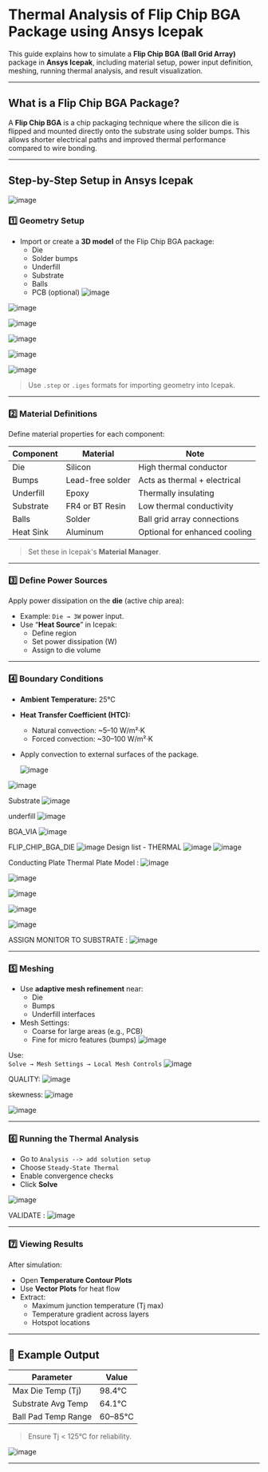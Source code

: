 #  Thermal Analysis of Flip Chip BGA Package using Ansys Icepak

This guide explains how to simulate a **Flip Chip BGA (Ball Grid Array)** package in **Ansys Icepak**, including material setup, power input definition, meshing, running thermal analysis, and result visualization.

---

##  What is a Flip Chip BGA Package?

A **Flip Chip BGA** is a chip packaging technique where the silicon die is flipped and mounted directly onto the substrate using solder bumps. This allows shorter electrical paths and improved thermal performance compared to wire bonding.

---

## Step-by-Step Setup in Ansys Icepak

![image](https://github.com/user-attachments/assets/d1f60516-628b-4741-9779-df2ab378d991)

### 1️⃣ Geometry Setup
- Import or create a **3D model** of the Flip Chip BGA package:
  - Die
  - Solder bumps
  - Underfill
  - Substrate
  - Balls
  - PCB (optional)
![image](https://github.com/user-attachments/assets/25af0f82-b3af-4393-8e1e-96e311387568)

![image](https://github.com/user-attachments/assets/941ba3e4-ab3a-48cc-b367-0e5e80ca8311)

![image](https://github.com/user-attachments/assets/168f36ea-b092-4925-9d50-de5252825b99)

![image](https://github.com/user-attachments/assets/1a44cef0-467c-418f-b510-01385f623c1b)

![image](https://github.com/user-attachments/assets/c0f8d9d5-fc24-448b-8b60-310e3b2e2d51)

![image](https://github.com/user-attachments/assets/862bbe3d-c212-4e3c-b72c-e7c7f84caca2)


> Use `.step` or `.iges` formats for importing geometry into Icepak.

---

### 2️⃣ Material Definitions
Define material properties for each component:

| Component     | Material         | Note                         |
|---------------|------------------|------------------------------|
| Die           | Silicon          | High thermal conductor       |
| Bumps         | Lead-free solder | Acts as thermal + electrical |
| Underfill     | Epoxy            | Thermally insulating         |
| Substrate     | FR4 or BT Resin  | Low thermal conductivity     |
| Balls         | Solder           |  Ball grid array connections  |
| Heat Sink     | Aluminum         |  Optional for enhanced cooling|

> Set these in Icepak's **Material Manager**.

---

### 3️⃣ Define Power Sources
Apply power dissipation on the **die** (active chip area):

- Example: `Die → 3W` power input.
- Use “**Heat Source**” in Icepak:
  - Define region
  - Set power dissipation (W)
  - Assign to die volume

---

### 4️⃣ Boundary Conditions
- **Ambient Temperature:** 25°C
- **Heat Transfer Coefficient (HTC):**  
  - Natural convection: ~5–10 W/m²·K  
  - Forced convection: ~30–100 W/m²·K  
- Apply convection to external surfaces of the package.
  
  ![image](https://github.com/user-attachments/assets/a65bfff5-cc67-4ef6-874e-dcd41aebd736)

![image](https://github.com/user-attachments/assets/3946a17f-618e-4df9-b660-d1652288b1c5)

Substrate 
![image](https://github.com/user-attachments/assets/7ce4fa21-8593-44c7-9d1d-5154dd76a194)

underfill
![image](https://github.com/user-attachments/assets/b173aa6d-bcd0-4fcd-927d-a79bcf1cc911)

 BGA_VIA
 ![image](https://github.com/user-attachments/assets/69fd6400-776d-4175-9450-07db0b5a5e34)

FLIP_CHIP_BGA_DIE
![image](https://github.com/user-attachments/assets/2aa34efb-1586-4ad1-a9c5-54ef0a2f9e8f)
Design list - THERMAL 
![image](https://github.com/user-attachments/assets/fa84595a-5681-4279-98ca-316048e1eafa)
![image](https://github.com/user-attachments/assets/74bd26b3-deb2-41d7-8dde-624a6aef1bf1)

Conducting Plate Thermal Plate Model :
![image](https://github.com/user-attachments/assets/212e08d7-3253-480e-9c11-7a8e48249eb7)

![image](https://github.com/user-attachments/assets/585f015f-17b9-45aa-bfc0-4ba98dbdf8ea)

![image](https://github.com/user-attachments/assets/e0773311-d09b-45ee-97a2-f8a71d7b1124)

![image](https://github.com/user-attachments/assets/983efd12-0292-47dd-b3da-627fccde809a)

![image](https://github.com/user-attachments/assets/3bacdbe9-d618-45e9-a87d-8a95e4b3fcb2)

ASSIGN MONITOR TO SUBSTRATE : 
![image](https://github.com/user-attachments/assets/5e78627a-9abc-41c8-88b3-79b197ee0936)


---

### 5️⃣ Meshing
- Use **adaptive mesh refinement** near:
  - Die
  - Bumps
  - Underfill interfaces
- Mesh Settings:
  - Coarse for large areas (e.g., PCB)
  - Fine for micro features (bumps)
![image](https://github.com/user-attachments/assets/9991a42c-479c-4735-a5a1-5bcf81945880)

Use:  
`Solve → Mesh Settings → Local Mesh Controls`
![image](https://github.com/user-attachments/assets/caa49dc7-331f-4909-9bde-dcbec254648e)

QUALITY:
![image](https://github.com/user-attachments/assets/d40e60d3-e763-4fd2-8a5f-6565f68d1f12)

skewness:
![image](https://github.com/user-attachments/assets/6717ecce-ab34-4036-bfd3-72e09bccca67)

![image](https://github.com/user-attachments/assets/37b4030d-3b4c-4e43-8010-e0788b24b64c)


---

### 6️⃣ Running the Thermal Analysis
- Go to `Analysis --> add solution setup`
- Choose `Steady-State Thermal`
- Enable convergence checks
- Click **Solve**

![image](https://github.com/user-attachments/assets/7e1d23a7-93ef-415a-9705-ca0acdbab408)

VALIDATE :
![image](https://github.com/user-attachments/assets/b4ae288c-58ae-438f-8479-a741f1c00a9e)

---

### 7️⃣ Viewing Results
After simulation:
- Open **Temperature Contour Plots**
- Use **Vector Plots** for heat flow
- Extract:
  - Maximum junction temperature (Tj max)
  - Temperature gradient across layers
  - Hotspot locations

---

## 🧪 Example Output

| Parameter           | Value     |
|---------------------|-----------|
| Max Die Temp (Tj)   | 98.4°C    |
| Substrate Avg Temp  | 64.1°C    |
| Ball Pad Temp Range | 60–85°C   |

> Ensure Tj < 125°C for reliability.

![image](https://github.com/user-attachments/assets/4c9ad092-6d6d-496f-b13b-d1811123a7e4)

---



